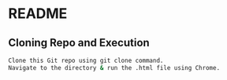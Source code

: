 # README

## Cloning Repo and Execution

```bash
Clone this Git repo using git clone command.
Navigate to the directory & run the .html file using Chrome.
```
